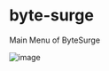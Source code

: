 # byte-surge
Main Menu of ByteSurge

 
![image](https://github.com/user-attachments/assets/d64e91b8-62db-49c2-a147-06fee5ef4030)
